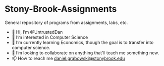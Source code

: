 # Stony-Brook-Assignments
General repository of programs from assignments, labs, etc.
- 👋 Hi, I’m @UntrustedDan
- 👀 I’m interested in Computer Science
- 🌱 I’m currently learning Economics, though the goal is to transfer into computer science.
- 💞️ I’m looking to collaborate on anything that'll teach me something new.
- 📫 How to reach me daniel.grabowski@stonybrook.edu
